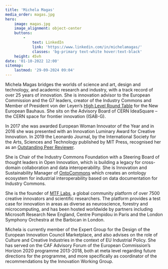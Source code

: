 ```yaml
---
title: 'Michela Magas'
media_order: magas.jpg
hero:
    image: magas.jpg
    image_alignment: object-center
    buttons:
        -
            text: LinkedIn
            link: 'https://www.linkedin.com/in/michelamagas/'
            classes: 'bg-primary text-white hover:text-black'
    height: 45vh
date: '01-10-2022 12:00'
sitemap:
    lastmod: '29-09-2024 09:04'
---
```


Michela Magas bridges the worlds of science and art, design and technology, and academic research and industry, with a track record of over 25 years of innovation. She is innovation advisor to the European Commission and the G7 leaders, creator of the Industry Commons and Member of President von der Leyen’s [High Level Round Table](https://new-european-bauhaus.europa.eu/about/high-level-roundtable_en) for the New European Bauhaus. She sits on the Advisory Board of CERN IdeaSquare – the CERN space for frontier innovation (ISAB-G).

In 2017 she was awarded European Woman Innovator of the Year and in 2016 she was presented with an Innovation Luminary Award for Creative Innovation. In 2019 the Leonardo Journal, by the International Society for the Arts, Sciences and Technology published by MIT Press, recognised her as an [Outstanding Peer Reviewer](https://leonardo.info/blog/2019/04/12/recognition-of-outstanding-peer-reviewers).

She is Chair of the Industry Commons Foundation with a Steering Board of thought leaders in Open Innovation, which is building a legacy for cross-domain collaboration and data interoperability. She is Innovation and Sustainability Manager of [OntoCommons](https://ontocommons.eu) which creates an ontology ecosystem for industrial interoperability based on data documentation for Industry Commons.

She is the founder of [MTF Labs](https://mtflabs.net), a global community platform of over 7500 creative innovators and scientific researchers. The platform provides a test case for innovation in areas as diverse as neuroscience, forestry and microcomputing, and has been hosted worldwide by partners including Microsoft Research New England, Centre Pompidou in Paris and the London Symphony Orchestra at the Barbican in London.

Michela is currently member of the Expert Group for the Design of the European Innovation Council Marketplace, and also advises on the role of Culture and Creative Industries in the context of EU Industrial Policy. She has served on the CAF Advisory Forum of the European Commission’s Horizon 2020 programme 2013-2018, both at meta level regarding future directions for the programme, and more specifically as coordinator of the recommendations by the Innovation Working Group.